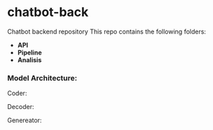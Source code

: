 # chatbot-back
Chatbot backend repository
This repo contains the following folders:
- **API**
- **Pipeline**
- **Analisis**



### Model Architecture:

Coder:

Decoder:

Genereator:


